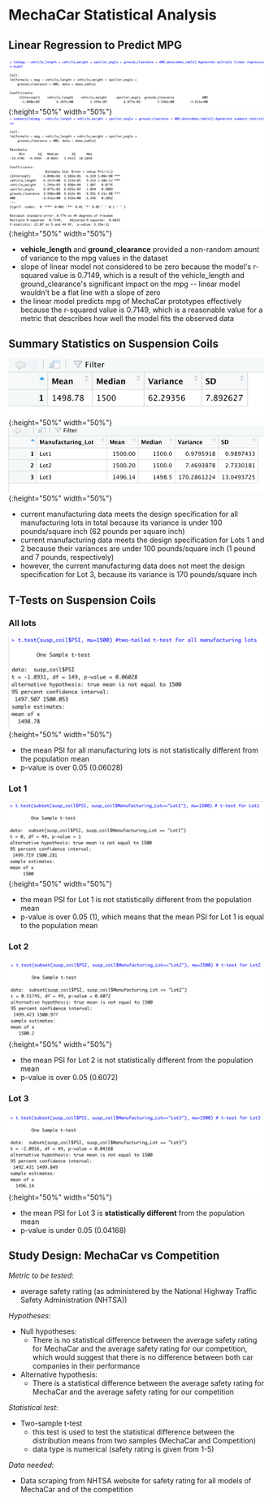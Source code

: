 # MechaCar Statistical Analysis

## Linear Regression to Predict MPG

![linear_regression_del1](Resources/linear_regression_del1.png){:height="50%" width="50%"}
![summary_del1](Resources/summary_del1.png){:height="50%" width="50%"}

* **vehicle_length** and **ground_clearance** provided a non-random amount of variance to the mpg values in the dataset
* slope of linear model not considered to be zero because the model's r-squared value is 0.7149, which is a result of the vehicle_length and ground_clearance's significant impact on the mpg -- linear model wouldn't be a flat line with a slope of zero 
* the linear model predicts mpg of MechaCar prototypes effectively because the r-squared value is 0.7149, which is a reasonable value for a metric that describes how well the model fits the observed data

## Summary Statistics on Suspension Coils

![total_summary](Resources/total_summary.png){:height="50%" width="50%"}
![lot_summary](Resources/lot_summary.png){:height="50%" width="50%"}

* current manufacturing data meets the design specification for all manufacturing lots in total because its variance is under 100 pounds/square inch (62 pounds per square inch)
* current manufacturing data meets the design specification for Lots 1 and 2 because their variances are under 100 pounds/square inch (1 pound and 7 pounds, respectively)
* however, the current manufacturing data does not meet the design specification for Lot 3, because its variance is 170 pounds/square inch

## T-Tests on Suspension Coils

### All lots
![ttest_all_lots](Resources/ttest_all_lots.png){:height="50%" width="50%"}

* the mean PSI for all manufacturing lots is not statistically different from the population mean 
* p-value is over 0.05 (0.06028)

### Lot 1
![ttest_1](Resources/ttest_1.png){:height="50%" width="50%"}

* the mean PSI for Lot 1 is not statistically different from the population mean 
* p-value is over 0.05 (1), which means that the mean PSI for Lot 1 is equal to the population mean 

### Lot 2
![ttest_2](Resources/ttest_2.png){:height="50%" width="50%"}

* the mean PSI for Lot 2 is not statistically different from the population mean 
* p-value is over 0.05 (0.6072)

### Lot 3
![ttest_3](Resources/ttest_3.png){:height="50%" width="50%"}

* the mean PSI for Lot 3 is **statistically different** from the population mean 
* p-value is under 0.05 (0.04168)

## Study Design: MechaCar vs Competition

_Metric to be tested_:
* average safety rating (as administered by the National Highway Traffic Safety Administration (NHTSA))

_Hypotheses_:
* Null hypotheses: 
  * There is no statistical difference between the average safety rating for MechaCar and the average safety rating for our competition, which would suggest that there is no difference between both car companies in their performance 
* Alternative hypothesis:
  * There is a statistical difference between the average safety rating for MechaCar and the average safety rating for our competition

_Statistical test_:
* Two-sample t-test 
  * this test is used to test the statistical difference between the distribution means from two samples (MechaCar and Competition)
  * data type is numerical (safety rating is given from 1-5) 

_Data needed_:
* Data scraping from NHTSA website for safety rating for all models of MechaCar and of the competition

